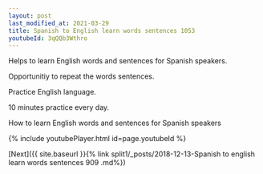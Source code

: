 ```yaml
---
layout: post
last_modified_at: 2021-03-29
title: Spanish to English learn words sentences 1053 
youtubeId: 3qQQb3Wthro
---
```

 
 
Helps to learn English words and sentences for Spanish speakers.

Opportunitiy to repeat the words sentences. 

Practice English language. 
 
10 minutes practice every day. 
 
How to learn English words and sentences for Spanish speakers 
 
{% include youtubePlayer.html id=page.youtubeId %}
 
 
[Next]({{ site.baseurl }}{% link  split1/_posts/2018-12-13-Spanish to english learn words sentences 909 .md%})
 
